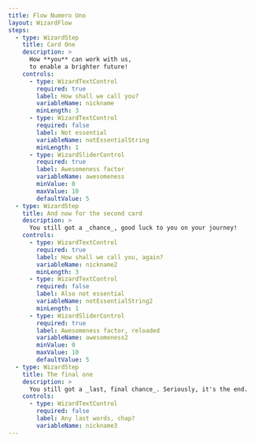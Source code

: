 ```yaml
---
title: Flow Numero Uno
layout: WizardFlow
steps:
  - type: WizardStep
    title: Card One
    description: >
      How **you** can work with us,
      to enable a brighter future!
    controls:
      - type: WizardTextControl
        required: true
        label: How shall we call you?
        variableName: nickname
        minLength: 3
      - type: WizardTextControl
        required: false
        label: Not essential
        variableName: notEssentialString
        minLength: 1
      - type: WizardSliderControl
        required: true
        label: Awesomeness factor
        variableName: awesomeness
        minValue: 0
        maxValue: 10
        defaultValue: 5
  - type: WizardStep
    title: And now for the second card
    description: >
      You still got a _chance_, good luck to you on your journey!
    controls:
      - type: WizardTextControl
        required: true
        label: How shall we call you, again?
        variableName: nickname2
        minLength: 3
      - type: WizardTextControl
        required: false
        label: Also not essential
        variableName: notEssentialString2
        minLength: 1
      - type: WizardSliderControl
        required: true
        label: Awesomeness factor, reloaded
        variableName: awesomeness2
        minValue: 0
        maxValue: 10
        defaultValue: 5
  - type: WizardStep
    title: The final one
    description: >
      You still got a _last, final chance_. Seriously, it's the end.
    controls:
      - type: WizardTextControl
        required: false
        label: Any last words, chap?
        variableName: nickname3
---
```

